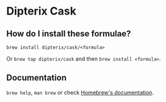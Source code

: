 # Dipterix Cask

## How do I install these formulae?

`brew install dipterix/cask/<formula>`

Or `brew tap dipterix/cask` and then `brew install <formula>`.

## Documentation

`brew help`, `man brew` or check [Homebrew's documentation](https://docs.brew.sh).
